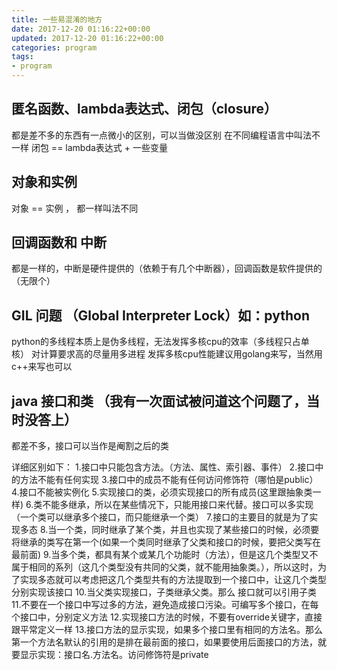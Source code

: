 ```yaml
---
title: 一些易混淆的地方
date: 2017-12-20 01:16:22+00:00
updated: 2017-12-20 01:16:22+00:00
categories: program
tags:
- program
---
```


## 匿名函数、lambda表达式、闭包（closure）

都是差不多的东西有一点微小的区别，可以当做没区别
在不同编程语言中叫法不一样
闭包 == lambda表达式 + 一些变量



## 对象和实例



对象 == 实例 ， 都一样叫法不同



## 回调函数和 中断



都是一样的，中断是硬件提供的（依赖于有几个中断器），回调函数是软件提供的（无限个）



## GIL 问题 （Global Interpreter Lock）如：python



python的多线程本质上是伪多线程，无法发挥多核cpu的效率（多线程只占单核）
对计算要求高的尽量用多进程
发挥多核cpu性能建议用golang来写，当然用c++来写也可以



## java 接口和类 （我有一次面试被问道这个问题了，当时没答上）



都差不多，接口可以当作是阉割之后的类

详细区别如下：
1.接口中只能包含方法。（方法、属性、索引器、事件）
2.接口中的方法不能有任何实现
3.接口中的成员不能有任何访问修饰符（哪怕是public）
4.接口不能被实例化
5.实现接口的类，必须实现接口的所有成员(这里跟抽象类一样)
6.类不能多继承，所以在某些情况下，只能用接口来代替。接口可以多实现（一个类可以继承多个接口，而只能继承一个类）
7.接口的主要目的就是为了实现多态
8.当一个类，同时继承了某个类，并且也实现了某些接口的时候，必须要将继承的类写在第一个(如果一个类同时继承了父类和接口的时候，要把父类写在最前面)
9.当多个类，都具有某个或某几个功能时（方法），但是这几个类型又不属于相同的系列（这几个类型没有共同的父类，就不能用抽象类。），所以这时，为了实现多态就可以考虑把这几个类型共有的方法提取到一个接口中，让这几个类型分别实现该接口
10.当父类实现接口，子类继承父类。那么 接口就可以引用子类
11.不要在一个接口中写过多的方法，避免造成接口污染。可编写多个接口，在每个接口中，分别定义方法
12.实现接口方法的时候，不要有override关键字，直接跟平常定义一样
13.接口方法的显示实现，如果多个接口里有相同的方法名。那么第一个方法名默认的引用的是排在最前面的接口，如果要使用后面接口的方法，就要显示实现：接口名.方法名。访问修饰符是private
